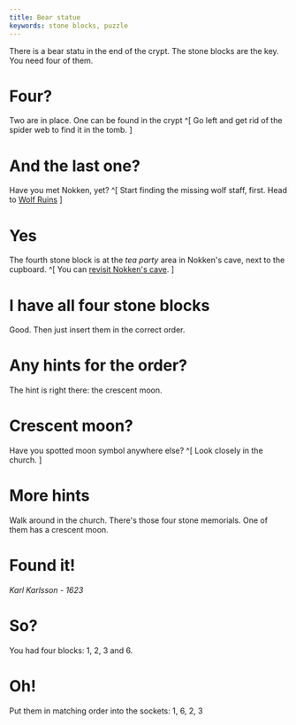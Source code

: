 ```yaml
---
title: Bear statue
keywords: stone blocks, puzzle
---
```


There is a bear statu in the end of the crypt. The stone blocks are the key. You need four of them.

# Four?
Two are in place. One can be found in the crypt ^[ Go left and get rid of the spider web to find it in the tomb. ]

# And the last one?
Have you met Nokken, yet? ^[ Start finding the missing wolf staff, first. Head to [Wolf Ruins](../300-wolf-ruins/index.md) ]

# Yes
The fourth stone block is at the *tea party* area in Nokken's cave, next to the cupboard. ^[ You can [revisit Nokken's cave](../350-nokken/030-reenter-cave.md). ]

# I have all four stone blocks
Good. Then just insert them in the correct order.

# Any hints for the order?
The hint is right there: the crescent moon.

# Crescent moon?
Have you spotted moon symbol anywhere else? ^[ Look closely in the church. ]

# More hints
Walk around in the church. There's those four stone memorials. One of them has a crescent moon.

# Found it!
*Karl Karlsson - 1623*

# So?
You had four blocks: 1, 2, 3 and 6.

# Oh!
Put them in matching order into the sockets: 1, 6, 2, 3
